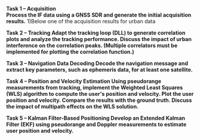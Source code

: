 **Task 1 – Acquisition  
Process the IF data using a GNSS SDR and generate the initial acquisition results.**
1)Below one of the acquisition results for urban data


**Task 2 – Tracking
Adapt the tracking loop (DLL) to generate correlation plots and analyze the tracking performance. Discuss the impact of urban interference on the correlation peaks. (Multiple correlators must be implemented for plotting the correlation function.)**


**Task 3 – Navigation Data Decoding
Decode the navigation message and extract key parameters, such as ephemeris data, for at least one satellite.**


**Task 4 – Position and Velocity Estimation
Using pseudorange measurements from tracking, implement the Weighted Least Squares (WLS) algorithm to compute the user's position and velocity.
Plot the user position and velocity.
Compare the results with the ground truth.
Discuss the impact of multipath effects on the WLS solution.**


**Task 5 – Kalman Filter-Based Positioning
Develop an Extended Kalman Filter (EKF) using pseudorange and Doppler measurements to estimate user position and velocity.**

